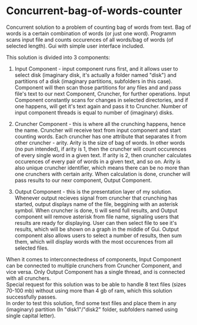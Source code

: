 # Concurrent-bag-of-words-counter
Concurrent solution to a problem of counting bag of words from text.
Bag of words is a certain combination of words (or just one word). Programm scans input file and counts occurences of all words/bag of words (of selected length). 
Gui with simple user interface included. </br>

This solution is divided into 3 components:

1. Input Component - input component runs first, and it allows user to select disk (imaginary disk, it's actually a folder named "disk") and 
   partitions of a disk (imaginary partitions, subfolders in this case). Component will then scan those partitions for any files and and pass file's 
   text to our next Component, Cruncher, for further operations. Input Component constantly scans for changes in selected directories, and if one happens, 
   will get it's text again and pass it to Cruncher. Number of input component threads is equal to number of (imaginary) disks.
   
2. Cruncher Component - this is where all the crunching happens, hence the name. Cruncher will receive text from input component and start counting words.
   Each cruncher has one attribute that separates it from other cruncher - arity. Arity is the size of bag of words. In other words (no pun intended), if arity is 1,
   then the cruncher will count occurences of every single word in a given text. If arity is 2, then cruncher calculates occurences of every pair of words in a given text,
   and so on. Arity is also unique cruncher identifier, which means there can be no more than one crunchers with certain arity. When calculation is done, cruncher will pass
   results to our nexr component, Output Component.
   
3. Output Component - this is the presentation layer of my solution. Whenever output recieves signal from cruncher that crunching has started, output displays name of the file,
   beggining with an asterisk symbol. When cruncher is done, ti will send full results, and Output component will remove asterisk from file name, signaling users 
   that results are ready for displaying. User can then select file to see it's results, which will be shown on a graph in the middle of Gui.
   Output component also allows users to select a number of results, then sum them, which will display words with the most occurences from all selected files. 
   
When it comes to interconnectedness of components, Input Component can be connected to multiple crunchers from Cruncher Component, and vice versa. Only Output Component 
has a single thread, and is connected with all crunchers. </br>
Special request for this solution was to be able to handle 8 text files (sizes 70-100 mb) without using more than 4 gb of ram, which this solution successfully passes. </br>
In order to test this solution, find some text files and place them in any (imaginary) partition (In "disk1"/"disk2" folder, subfolders named using single capital letter).
